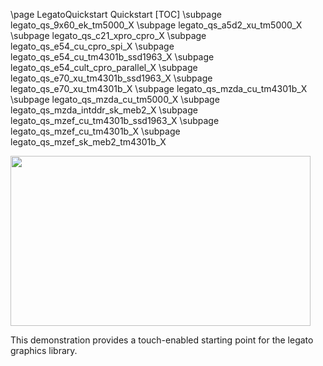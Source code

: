 \page LegatoQuickstart Quickstart
[TOC]
\subpage legato_qs_9x60_ek_tm5000_X
\subpage legato_qs_a5d2_xu_tm5000_X
\subpage legato_qs_c21_xpro_cpro_X
\subpage legato_qs_e54_cu_cpro_spi_X
\subpage legato_qs_e54_cu_tm4301b_ssd1963_X
\subpage legato_qs_e54_cult_cpro_parallel_X
\subpage legato_qs_e70_xu_tm4301b_ssd1963_X
\subpage legato_qs_e70_xu_tm4301b_X
\subpage legato_qs_mzda_cu_tm4301b_X
\subpage legato_qs_mzda_cu_tm5000_X
\subpage legato_qs_mzda_intddr_sk_meb2_X
\subpage legato_qs_mzef_cu_tm4301b_ssd1963_X
\subpage legato_qs_mzef_cu_tm4301b_X
\subpage legato_qs_mzef_sk_meb2_tm4301b_X


<img src="legato_quickstart.png" width="480" height="272" />

This demonstration provides a touch-enabled starting point for the legato graphics library. 
